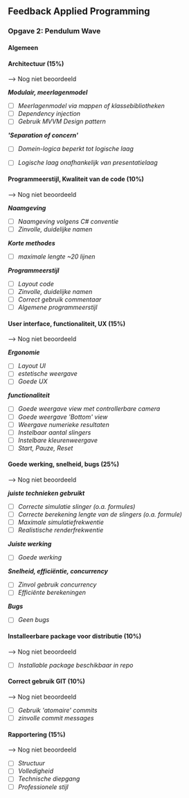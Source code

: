 
## Feedback Applied Programming

### Opgave 2: Pendulum Wave

#### Algemeen

#### Architectuur (15%)

--> Nog niet beoordeeld

***Modulair, meerlagenmodel***

- [ ] *Meerlagenmodel via mappen of klassebibliotheken*
- [ ] *Dependency injection*
- [ ] *Gebruik  MVVM Design pattern*

***'Separation of concern'***

- [ ] *Domein-logica beperkt tot logische laag*
- [ ] *Logische laag onafhankelijk van presentatielaag*


#### Programmeerstijl, Kwaliteit van de code (10%)

--> Nog niet beoordeeld

***Naamgeving***

- [ ] *Naamgeving volgens C# conventie*
- [ ] *Zinvolle, duidelijke namen*

***Korte methodes***

- [ ] *maximale lengte ~20 lijnen*

***Programmeerstijl***

- [ ] *Layout code*
- [ ] *Zinvolle, duidelijke namen*
- [ ] *Correct gebruik commentaar*
- [ ] *Algemene programmeerstijl*

#### User interface, functionaliteit, UX (15%) 

--> Nog niet beoordeeld

***Ergonomie***

- [ ] *Layout UI*
- [ ] *estetische weergave* 
- [ ] *Goede UX*

***functionaliteit***

- [ ] *Goede weergave view met controllerbare camera*
- [ ] *Goede weergave 'Bottom' view*
- [ ] *Weergave numerieke resultaten*
- [ ] *Instelbaar aantal slingers*
- [ ] *Instelbare kleurenweergave*
- [ ] *Start, Pauze, Reset*

#### Goede werking, snelheid, bugs (25%)

--> Nog niet beoordeeld

***juiste technieken gebruikt***

- [ ] *Correcte simulatie slinger (o.a. formules)*
- [ ] *Correcte berekening lengte van de slingers (o.a. formule)*
- [ ] *Maximale simulatiefrekwentie*
- [ ] *Realistische renderfrekwentie*

***Juiste werking***

- [ ] *Goede werking*

***Snelheid, efficiëntie, concurrency***

- [ ] *Zinvol gebruik concurrency*
- [ ] *Efficiënte berekeningen*

***Bugs***

- [ ] *Geen bugs*

#### Installeerbare package voor distributie (10%)

--> Nog niet beoordeeld

- [ ] *Installable package beschikbaar in repo*

#### Correct gebruik GIT (10%)

--> Nog niet beoordeeld

- [ ] *Gebruik 'atomaire' commits*
- [ ] *zinvolle commit messages*

#### Rapportering (15%)

--> Nog niet beoordeeld

- [ ] *Structuur*
- [ ] *Volledigheid*
- [ ] *Technische diepgang*
- [ ] *Professionele stijl*